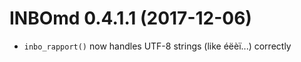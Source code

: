 # INBOmd 0.4.1.1 (2017-12-06)

- `inbo_rapport()` now handles UTF-8 strings (like éëèï...) correctly
